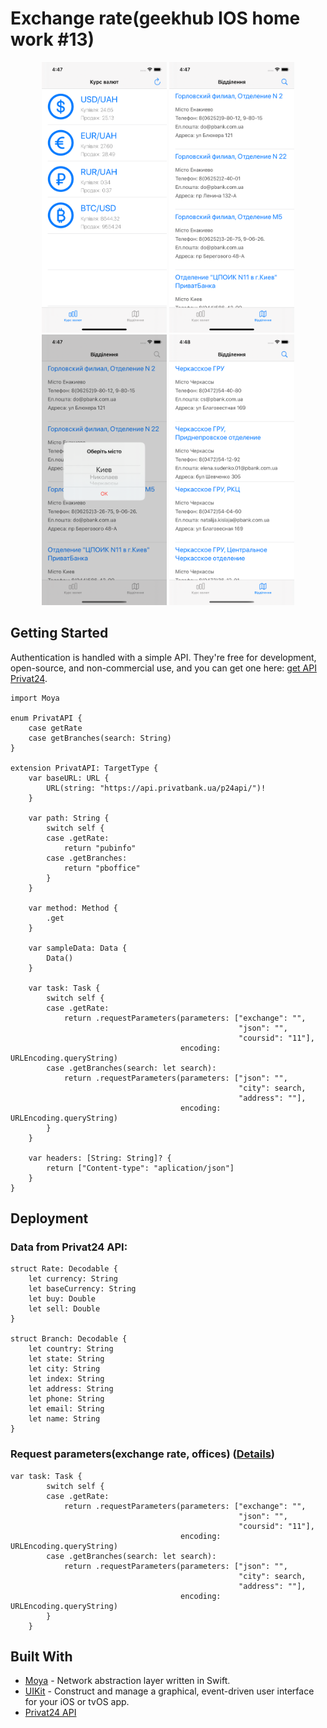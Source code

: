 # Exchange rate(geekhub IOS home work #13)

<p align="center">
    <img src="https://github.com/Ivizey/Geekhub-iOS_HW_13/blob/master/images/Simulator%20Screen%20Shot%20-%20iPhone%2011%20-%202020-03-06%20at%2016.47.42.png" width="200">
    <img src="https://github.com/Ivizey/Geekhub-iOS_HW_13/blob/master/images/Simulator%20Screen%20Shot%20-%20iPhone%2011%20-%202020-03-06%20at%2016.47.50.png" width="200">
    <img src="https://github.com/Ivizey/Geekhub-iOS_HW_13/blob/master/images/Simulator%20Screen%20Shot%20-%20iPhone%2011%20-%202020-03-06%20at%2016.47.54.png" width="200">
    <img src="https://github.com/Ivizey/Geekhub-iOS_HW_13/blob/master/images/Simulator%20Screen%20Shot%20-%20iPhone%2011%20-%202020-03-06%20at%2016.48.15.png" width="200">
</p>

## Getting Started

Authentication is handled with a simple API.
They're free for development, open-source, and non-commercial use, and you can get one here: [get API Privat24](https://api.privatbank.ua/#p24/exchange).

```
import Moya

enum PrivatAPI {
    case getRate
    case getBranches(search: String)
}

extension PrivatAPI: TargetType {
    var baseURL: URL {
        URL(string: "https://api.privatbank.ua/p24api/")!
    }

    var path: String {
        switch self {
        case .getRate:
            return "pubinfo"
        case .getBranches:
            return "pboffice"
        }
    }

    var method: Method {
        .get
    }

    var sampleData: Data {
        Data()
    }

    var task: Task {
        switch self {
        case .getRate:
            return .requestParameters(parameters: ["exchange": "",
                                                   "json": "",
                                                   "coursid": "11"],
                                      encoding: URLEncoding.queryString)
        case .getBranches(search: let search):
            return .requestParameters(parameters: ["json": "",
                                                   "city": search,
                                                   "address": ""],
                                      encoding: URLEncoding.queryString)
        }
    }

    var headers: [String: String]? {
        return ["Content-type": "aplication/json"]
    }
}
```

## Deployment

### Data from Privat24 API:
```
struct Rate: Decodable {
    let currency: String
    let baseCurrency: String
    let buy: Double
    let sell: Double
}

struct Branch: Decodable {
    let country: String
    let state: String
    let city: String
    let index: String
    let address: String
    let phone: String
    let email: String
    let name: String
}
```

### Request parameters(exchange rate, offices) ([Details](https://api.privatbank.ua))
```
var task: Task {
        switch self {
        case .getRate:
            return .requestParameters(parameters: ["exchange": "",
                                                   "json": "",
                                                   "coursid": "11"],
                                      encoding: URLEncoding.queryString)
        case .getBranches(search: let search):
            return .requestParameters(parameters: ["json": "",
                                                   "city": search,
                                                   "address": ""],
                                      encoding: URLEncoding.queryString)
        }
    }
```

## Built With
* [Moya](https://github.com/Moya/Moya) - Network abstraction layer written in Swift.
* [UIKit](https://developer.apple.com/documentation/uikit) -  Construct and manage a graphical, event-driven user interface for your iOS or tvOS app. 
* [Privat24 API](https://api.privatbank.ua)
